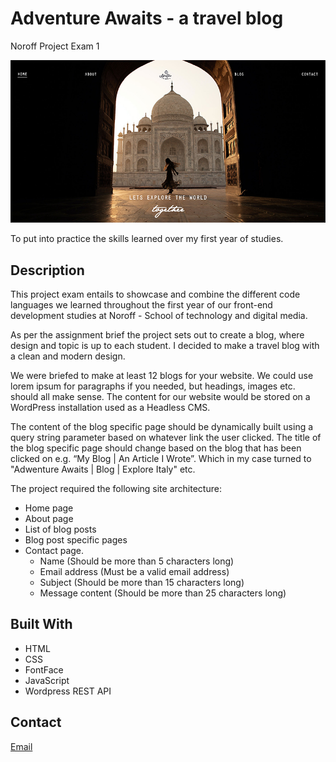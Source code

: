 # Adventure Awaits - a travel blog

Noroff Project Exam 1

![image](/more/images/Adventure-Awaits-travel-blog-desktop-homepage-exam-project.jpg)

To put into practice the skills learned over my first year of studies.

## Description

This project exam entails to showcase and combine the different code languages we learned throughout the first year of our front-end development studies at Noroff - School of technology and digital media.

As per the assignment brief the project sets out to create a blog, where design and topic is up to each student. I decided to make a travel blog with a clean and modern design.

We were briefed to make at least 12 blogs for your website. We could use lorem ipsum for paragraphs if you needed, but headings, images etc. should all make sense. The content for our website would be stored on a WordPress installation used as a Headless CMS.

The content of the blog specific page should be dynamically built using a query string parameter based on whatever link the user clicked. The title of the blog specific page should change based on the blog that has been clicked on e.g. “My Blog | An Article I Wrote”. Which in my case turned to "Adwenture Awaits | Blog | Explore Italy" etc.

The project required the following site architecture:

- Home page
- About page
- List of blog posts
- Blog post specific pages
- Contact page.
  - Name (Should be more than 5 characters long)
  - Email address (Must be a valid email address)
  - Subject (Should be more than 15 characters long)
  - Message content (Should be more than 25 characters long)

## Built With

- HTML
- CSS
- FontFace
- JavaScript
- Wordpress REST API

## Contact

[Email](rasmussen.renate.rr@gmail.com)
